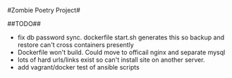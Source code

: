 

#Zombie Poetry Project#







##TODO##

- fix db password sync. dockerfile start.sh generates this so backup and restore can't cross containers presently
- Dockerfile won't build. Could move to officail nginx and separate mysql
- lots of hard urls/links exist so can't install site on another server. 
- add vagrant/docker test of ansible scripts

